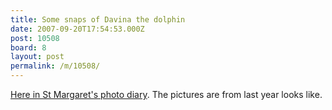 ```yaml
---
title: Some snaps of Davina the dolphin
date: 2007-09-20T17:54:53.000Z
post: 10508
board: 8
layout: post
permalink: /m/10508/
---
```

<a href="http://stmargaretsphotodiary.blogspot.com/2007/09/from-david-to-davina.html">Here in St Margaret's photo diary</a>. The pictures are from last year looks like.
